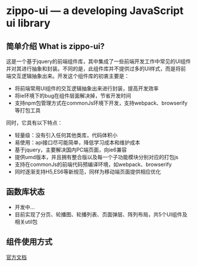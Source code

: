 zippo-ui — a developing JavaScript ui library
==================================================


简单介绍 What is zippo-ui?
----------------------------------------------
这是一个基于jquery的前端组件库，其中集成了一些前端开发工作中常见的UI组件并对其进行抽象和封装。不同的是，此组件库并不提供过多的UI样式，而是将前端交互逻辑抽象出来。开发这个组件库的初衷主要是：
- 将前端常用UI组件的交互逻辑抽象出来进行封装，提高开发效率
- 将ie环境下的bug在组件层面解决掉，节省开发时间
- 支持npm包管理方式在commonJs环境下开发，支持webpack、browserify等打包工具

同时，它具有以下特点：
- 轻量级：没有引入任何其他类库，代码体积小
- 易使用：api接口尽可能简单，降低学习成本和维护成本
- 基于jquery，主要解决国内PC端页面，向ie6兼容
- 提供umd版本，并且拥有整合版以及每一个子功能模块分别对应的打包js
- 支持在commonJs的前端代码预编译环境，如webpack、browserify
- 同时逐渐支持H5,ES6等新规范，同样为移动端页面提供相应优化

函数库状态
----------------------------------------------
- 开发中...
- 目前实现了分页、轮播图、轮播列表、页面弹层、阵列布局，共5个UI组件及相关util包

组件使用方式
----------------------------------------------
[官方文档](http://www.zhuyingda.com/docs/zippo.html)